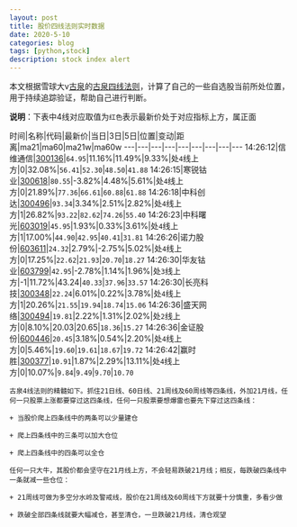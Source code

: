 ```yaml
---
layout: post
title: 股价四线法则实时数据
date: 2020-5-10
categories: blog
tags: [python,stock]
description: stock index alert
---
```



本文根据雪球大v[古泉](https://xueqiu.com/u/7148646888)的[古泉四线法则](https://xueqiu.com/7148646888/130498192)，计算了自己的一些自选股当前所处位置，用于持续追踪验证，帮助自己进行判断。

**说明**：下表中4线对应取值为`红色`表示最新价处于对应指标上方，属正面

时间|名称|代码|最新价|当日|3日|5日|位置|变动|距离|ma21|ma60|ma21w|ma60w
---|---|---|---|---|---|---|---|---
14:26:12|信维通信|[300136](https://xueqiu.com/S/SZ300136)|`64.95`|11.16%|11.49%|9.33%|处`4`线上方|0|32.08%|`56.41`|`52.30`|`48.50`|`41.88`
14:26:15|寒锐钴业|[300618](https://xueqiu.com/S/SZ300618)|`80.55`|-3.82%|4.48%|5.61%|处`4`线上方|0|21.89%|`77.36`|`66.61`|`60.88`|`61.88`
14:26:18|中科创达|[300496](https://xueqiu.com/S/SZ300496)|`93.34`|3.34%|2.51%|2.82%|处`4`线上方|1|26.82%|`93.22`|`82.62`|`74.26`|`55.40`
14:26:23|中科曙光|[603019](https://xueqiu.com/S/SH603019)|`45.95`|1.93%|0.33%|3.61%|处`4`线上方|1|17.00%|`44.90`|`42.95`|`40.41`|`31.81`
14:26:26|诺力股份|[603611](https://xueqiu.com/S/SH603611)|`24.32`|2.79%|-2.75%|5.02%|处`4`线上方|0|17.25%|`22.62`|`21.93`|`20.70`|`18.27`
14:26:30|华友钴业|[603799](https://xueqiu.com/S/SH603799)|`42.95`|-2.78%|1.14%|1.96%|处`3`线上方|-1|11.72%|43.24|`40.33`|`37.96`|`33.57`
14:26:30|长亮科技|[300348](https://xueqiu.com/S/SZ300348)|`22.24`|6.01%|0.22%|3.78%|处`4`线上方|1|20.26%|`21.55`|`19.94`|`18.74`|`15.06`
14:26:36|盛天网络|[300494](https://xueqiu.com/S/SZ300494)|`19.81`|2.22%|1.31%|2.02%|处`2`线上方|0|8.10%|20.03|20.65|`18.36`|`15.27`
14:26:36|金证股份|[600446](https://xueqiu.com/S/SH600446)|`20.45`|3.18%|0.54%|2.20%|处`4`线上方|0|5.46%|`19.60`|`19.61`|`18.67`|`19.72`
14:26:42|赢时胜|[300377](https://xueqiu.com/S/SZ300377)|`10.91`|1.87%|2.29%|13.11%|处`4`线上方|0|10.07%|`9.84`|`9.49`|`9.70`|`10.70`

```
古泉4线法则的精髓如下。抓住21日线、60日线、21周线及60周线等四条线，外加21月线，任何一只股票上涨都要穿过这四条线，任何一只股票要想爆雷也要先下穿过这四条线：

+ 当股价爬上四条线中的两条可以少量建仓

+ 爬上四条线中的三条可以加大仓位

+ 爬上四条线中的四条可以全仓

任何一只大牛，其股价都会坚守在21月线上方，不会轻易跌破21月线；相反，每跌破四条线中一条就减一些仓位：

+ 21周线可做为多空分水岭及警戒线，股价在21周线及60周线下方就要十分慎重，多看少做

+ 跌破全部四条线就要大幅减仓，甚至清仓，一旦跌破21月线，清仓观望
```